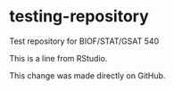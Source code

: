 # testing-repository
Test repository for BIOF/STAT/GSAT 540

This is a line from RStudio.

This change was made directly on GitHub.
